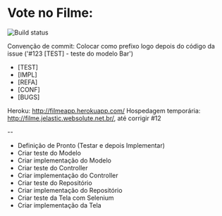 Vote no Filme: 
=============
![Build status](https://travis-ci.org/gabrielrubens/vote-no-filme.png)

Convenção de commit: Colocar como prefixo logo depois do código da issue ('#123 [TEST] - teste do modelo Bar')
- [TEST]
- [IMPL]
- [REFA]
- [CONF]
- [BUGS]


Heroku: http://filmeapp.herokuapp.com/
Hospedagem temporária: http://filme.jelastic.websolute.net.br/, até corrigir #12

--
- Definição de Pronto (Testar e depois Implementar)
- Criar teste do Modelo
- Criar implementação do Modelo
- Criar teste do Controller
- Criar implementação do Controller
- Criar teste do Repositório
- Criar implementação do Repositório
- Criar teste da Tela com Selenium
- Criar implementação da Tela
